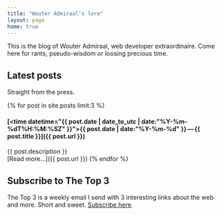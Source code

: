```yaml
---
title: "Wouter Admiraal's lore"
layout: page
home: true
---
```


This is the blog of Wouter Admiraal, web developer extraordinaire. Come here for rants, pseudo-wisdom or loosing precious time.

## Latest posts

Straight from the press.

{% for post in site.posts limit:3 %}
#### [<time datetime="{{ post.date | date_to_utc | date:"%Y-%m-%dT%H:%M:%SZ" }}">{{ post.date | date:"%Y-%m-%d" }}</time>&thinsp;&mdash;&thinsp;{{ post.title }}]({{ post.url }})

{{ post.description }}  
[Read more&hellip;]({{ post.url }})
{% endfor %}

## Subscribe to The Top 3

The Top 3 is a weekly email I send with 3 interesting links about the web and more. Short and sweet. [Subscribe here](http://www.getrevue.co/profile/wadmiraal).

